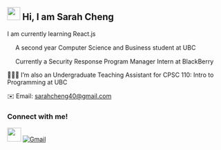 <h2> <img src="https://media.giphy.com/media/hvRJCLFzcasrR4ia7z/giphy.gif" width="30"> Hi, I am Sarah Cheng </h2>
<p>I am currently learning React.js <p>
<img src="http://logos-download.com/wp-content/uploads/2016/10/UBC_logo.png" width=15> A second year Computer Science and Business student at UBC

<img src="http://pluspng.com/img-png/blackberry-logo-png-bbm-blackberry-messenger-logo-png-transp-1819438-png-images-pluspng-2400x2400.png" width=15> Currently a Security Response Program Manager Intern at BlackBerry

👩🏻‍💻 I’m also an Undergraduate Teaching Assistant for CPSC 110: Intro to Programming at UBC

✉️ Email: sarahcheng40@gmail.com 

<h3>Connect with me! </h3>
<a href="https://www.linkedin.com/in/sarah-cheng-/" ><img src="https://currentebikes.com/wp-content/uploads/linkedin-logo-3.png" width=32></a> 
<a href="mailto:sarahcheng40@gmail.com">
  <img img src="https://logos-world.net/wp-content/uploads/2020/11/Gmail-Logo.png" alt="Gmail"/>
  </a>

<!---
sarahhcheng/sarahhcheng is a ✨ special ✨ repository because its `README.md` (this file) appears on your GitHub profile.
You can click the Preview link to take a look at your changes.
--->
